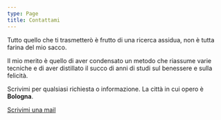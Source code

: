 ```yaml
---
type: Page
title: Contattami
---
```


Tutto quello che ti trasmetterò è frutto di una ricerca assidua, non è tutta farina del mio sacco.

Il mio merito è quello di aver condensato un metodo che riassume varie tecniche e di aver distillato il succo di anni di studi sul benessere e sulla felicità.

Scrivimi per qualsiasi richiesta o informazione. La città in cui opero è **Bologna**.

<a href="mailto:alisamjo3@gmail.com" title="alisamjo3@gmail.com" class="btn btn-secondary" style="margin-top: 1em;">Scrivimi una mail</a>